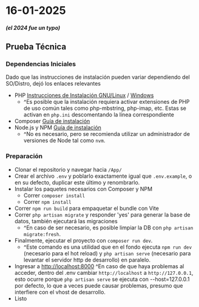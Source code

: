 # 16-01-2025
##### (el 2024 fue un typo)
## Prueba Técnica

### Dependencias Iniciales
Dado que las instrucciones de instalación pueden variar dependiendo del SO/Distro, dejó los enlaces relevantes
* PHP [Instrucciones de Instalación GNU/Linux](https://www.php.net/manual/en/install.unix.debian.php) / [Windows](https://www.php.net/manual/en/install.windows.manual.php)
    - ^Es posible que la instalación requiera activar extensiones de PHP de uso común tales como php-mbstring, php-imap, etc. Estas se activan en `php.ini` descomentando la línea correspondiente
* Composer [Guía de instalación](https://getcomposer.org/doc/00-intro.md)
* Node.js y NPM [Guía de instalación](https://docs.npmjs.com/downloading-and-installing-node-js-and-npm)
    - ^No es necesario, pero se recomienda utilizar un administrador de versiones de Node tal como `nvm`.

### Preparación

* Clonar el repositorio y navegar hacia `/App/`
* Crear el archivo `.env` y poblarlo exactamente igual que `.env.example`, o en su defecto, duplicar este último y renombrarlo.
* Instalar los paquetes necesarios con Composer y NPM
    * Correr `composer install`
    * Correr `npm install`
* Correr `npm run build` para empaquetar el bundle con Vite
* Correr `php artisan migrate` y responder 'yes' para generar la base de datos, también ejecutará las migraciones
    - ^En caso de ser necesario, es posible limpiar la DB con `php artisan migrate:fresh`.
* Finalmente, ejecutar el proyecto con `composer run dev`.
    - ^Este comando es una utilidad que en el fondo ejecuta `npm run dev` (necesario para el hot reload) y `php artisan serve` (necesario para levantar el servidor http de desarrollo) en paralelo.
* Ingresar a [http://localhost:8000](http://localhost:8000)
    ^En caso de que haya problemas al acceder, dentro del .env cambiar `http://localhost` a `http://127.0.0.1`, esto ocurre porque `php artisan serve` se ejecuta con --host=127.0.0.1 por defecto, lo que a veces puede causar problemas, presumo que interfiere con el vhost de desarrollo.
* Listo